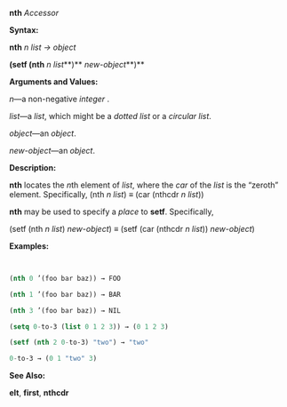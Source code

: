 **nth** *Accessor* 



**Syntax:** 



**nth** *n list → object* 



**(setf (nth** *n list***)** *new-object***)** 



**Arguments and Values:** 



*n*—a non-negative *integer* . 



*list*—a *list*, which might be a *dotted list* or a *circular list*. 



*object*—an *object*. 



*new-object*—an *object*. 



**Description:** 



**nth** locates the *n*th element of *list*, where the *car* of the *list* is the “zeroth” element. Specifically, (nth *n list*) *≡* (car (nthcdr *n list*)) 



**nth** may be used to specify a *place* to **setf**. Specifically, 



(setf (nth *n list*) *new-object*) *≡* (setf (car (nthcdr *n list*)) *new-object*) 



**Examples:**
```lisp
 

(nth 0 ’(foo bar baz)) → FOO 

(nth 1 ’(foo bar baz)) → BAR 

(nth 3 ’(foo bar baz)) → NIL 

(setq 0-to-3 (list 0 1 2 3)) → (0 1 2 3) 

(setf (nth 2 0-to-3) "two") → "two" 

0-to-3 → (0 1 "two" 3) 


```
**See Also:** 



**elt**, **first**, **nthcdr** 







 



 



